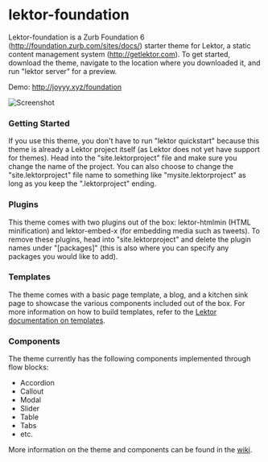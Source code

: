 # lektor-foundation

Lektor-foundation is a Zurb Foundation 6 (http://foundation.zurb.com/sites/docs/) starter theme for Lektor, a static content management system (http://getlektor.com). To get started, download the theme, navigate to the location where you downloaded it, and run "lektor server" for a preview.

Demo: http://joyyy.xyz/foundation

![Screenshot](https://raw.githubusercontent.com/joyhchen/lektor-foundation/master/assets/screenshot.png)

### Getting Started

If you use this theme, you don't have to run "lektor quickstart" because this theme is already a Lektor project itself (as Lektor does not yet have support for themes). Head into the "site.lektorproject" file and make sure you change the name of the project. You can also choose to change the "site.lektorproject" file name to something like "mysite.lektorproject" as long as you keep the ".lektorproject" ending.

### Plugins

This theme comes with two plugins out of the box: lektor-htmlmin (HTML minification) and lektor-embed-x (for embedding media such as tweets). To remove these plugins, head into "site.lektorproject" and delete the plugin names under "[packages]" (this is also where you can specify any packages you would like to add).

### Templates

The theme comes with a basic page template, a blog, and a kitchen sink page to showcase the various components included out of the box. For more information on how to build templates, refer to the [Lektor documentation on templates](https://www.getlektor.com/docs/templates/).

### Components

The theme currently has the following components implemented through flow blocks:

- Accordion
- Callout
- Modal
- Slider
- Table
- Tabs
- etc.

More information on the theme and components can be found in the [wiki](https://github.com/joyhchen/lektor-foundation/wiki).
